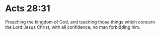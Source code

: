 # Acts 28:31

Preaching the kingdom of God, and teaching those things which concern the Lord Jesus Christ, with all confidence, no man forbidding him.